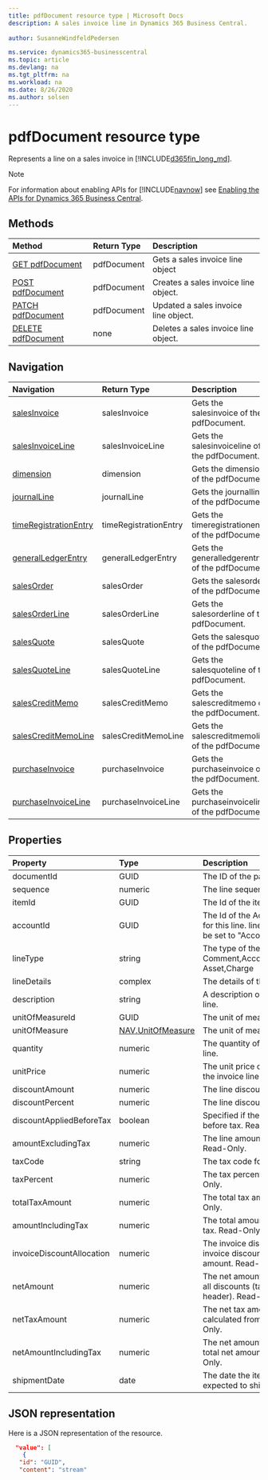 ```yaml
---
title: pdfDocument resource type | Microsoft Docs
description: A sales invoice line in Dynamics 365 Business Central.
 
author: SusanneWindfeldPedersen

ms.service: dynamics365-businesscentral
ms.topic: article
ms.devlang: na
ms.tgt_pltfrm: na
ms.workload: na
ms.date: 8/26/2020
ms.author: solsen
---
```


# pdfDocument resource type
Represents a line on a sales invoice in [!INCLUDE[d365fin_long_md](../../includes/d365fin_long_md.md)].

> [!NOTE]  
> For information about enabling APIs for [!INCLUDE[navnow](../../includes/navnow_md.md)] see [Enabling the APIs for Dynamics 365 Business Central](../enabling-apis-for-dynamics-nav.md).

## Methods

| Method                                                                | Return Type      | Description                    |
|:----------------------------------------------------------------------|:-----------------|:-------------------------------|
|[GET pdfDocument](../api/dynamics_salesinvoiceline_get.md)      |pdfDocument|Gets a sales invoice line object   |
|[POST pdfDocument](../api/dynamics_create_salesinvoiceline.md)  |pdfDocument|Creates a sales invoice line object.|
|[PATCH pdfDocument](../api/dynamics_salesinvoiceline_update.md) |pdfDocument|Updated a sales invoice line object.|
|[DELETE pdfDocument](../api/dynamics_salesinvoiceline_delete.md)|none              |Deletes a sales invoice line object.|


## Navigation

| Navigation |Return Type| Description |
|:----------|:----------|:-----------------|
|[salesInvoice](../resources/dynamics_salesinvoice.md)|salesInvoice   |Gets the salesinvoice of the pdfDocument.|
|[salesInvoiceLine](../resources/dynamics_salesinvoiceline.md)|salesInvoiceLine   |Gets the salesinvoiceline of the pdfDocument.|
|[dimension](../resources/dynamics_dimension.md)|dimension   |Gets the dimension of the pdfDocument.|
|[journalLine](../resources/dynamics_journalline.md)|journalLine   |Gets the journalline of the pdfDocument.|
|[timeRegistrationEntry](../resources/dynamics_timeregistrationentry.md)|timeRegistrationEntry   |Gets the timeregistrationentry of the pdfDocument.|
|[generalLedgerEntry](../resources/dynamics_generalledgerentry.md)|generalLedgerEntry   |Gets the generalledgerentry of the pdfDocument.|
|[salesOrder](../resources/dynamics_salesorder.md)|salesOrder   |Gets the salesorder of the pdfDocument.|
|[salesOrderLine](../resources/dynamics_salesorderline.md)|salesOrderLine   |Gets the salesorderline of the pdfDocument.|
|[salesQuote](../resources/dynamics_salesquote.md)|salesQuote   |Gets the salesquote of the pdfDocument.|
|[salesQuoteLine](../resources/dynamics_salesquoteline.md)|salesQuoteLine   |Gets the salesquoteline of the pdfDocument.|
|[salesCreditMemo](../resources/dynamics_salescreditmemo.md)|salesCreditMemo   |Gets the salescreditmemo of the pdfDocument.|
|[salesCreditMemoLine](../resources/dynamics_salescreditmemoline.md)|salesCreditMemoLine   |Gets the salescreditmemoline of the pdfDocument.|
|[purchaseInvoice](../resources/dynamics_purchaseinvoice.md)|purchaseInvoice   |Gets the purchaseinvoice of the pdfDocument.|
|[purchaseInvoiceLine](../resources/dynamics_purchaseinvoiceline.md)|purchaseInvoiceLine   |Gets the purchaseinvoiceline of the pdfDocument.|

## Properties

| Property                | Type    | Description                                               |
|:------------------------|:------|:----------------------------------------------------------|
|documentId               |GUID   |The ID of the parent invoice.                              |
|sequence                 |numeric|The line sequence number.                                  |
|itemId                   |GUID   |The Id of the item in the invoice line.                    |
|accountId                |GUID   |The Id of the Account that will be used for this line. lineType will automatically be set to "Account" if this is set.|
|lineType                 |string |The type of the line. Can be Comment,Account,Item,Resource,Fixed Asset,Charge|
|lineDetails              |complex|The details of the line.                                   |
|description              |string |A description of the item in the invoice line.             |
|unitOfMeasureId          |GUID   |The unit of measure for the invoice line.                  |
|unitOfMeasure            |[NAV.UnitOfMeasure](../resources/dynamics_complextypes.md)|The unit of measure complex type.|
|quantity                 |numeric|The quantity of the item in the invoice line.              |
|unitPrice                |numeric|The unit price of each individual item in the invoice line.|
|discountAmount           |numeric|The line discount amount.                                  |
|discountPercent          |numeric|The line discount percent.                                 |
|discountAppliedBeforeTax |boolean|Specified if the discount is applied before tax. Read-Only.|
|amountExcludingTax       |numeric|The line amount excluding the tax. Read-Only.              |
|taxCode                  |string |The tax code for the line.                                 |
|taxPercent               |numeric|The tax percent for the line. Read-Only.                   |
|totalTaxAmount           |numeric|The total tax amount for the line. Read-Only.              |
|amountIncludingTax       |numeric|The total amount for the line including tax. Read-Only.    |
|invoiceDiscountAllocation|numeric|The invoice discount allocation is the invoice discount distributed on the total amount. Read-Only.|
|netAmount                |numeric|The net amount is the amount including all discounts (taken from invoice header). Read-Only.|
|netTaxAmount             |numeric|The net tax amount is the tax amount calculated from net amount. Read-Only.|
|netAmountIncludingTax    |numeric|The net amount including tax is the total net amount including tax. Read-Only.|
|shipmentDate             |date   |The date the item in the line is expected to ship.         |

## JSON representation

Here is a JSON representation of the resource.


```json
  "value": [
    {
   "id": "GUID",
   "content": "stream"